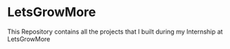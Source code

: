 # LetsGrowMore
This Repository contains all the projects that I built during my Internship at LetsGrowMore
